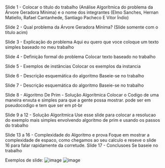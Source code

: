Slide 1 - Colocar o titulo do trabalho (Análise Algorítmica do problema da Árvore Geradora Mínima) e o nome dos integrantes (Elmo Sanches, Hernan Matiello, Rafael Cantanhede, Santiago Pacheco E Vitor Índio)

Slide 2 - Qual problema da Árvore Geradora Mínima?
(Slide somente com o titulo acim)

Slide 3 - Explicação do problema
Aqui eu quero que voce coloque um texto simples baseado no meu trabalho

Slide 4 - Definição formal do problema
Colocar texto baseado no trabalho

Slide 5 - Exemplos de instâncias
 Colocar os exemplos da instancia

Slide 6 - Descrição esquemática do algoritmo
Baseie-se no trabalho

Slide 7 - Descrição esquemática do algoritmo
Baseie-se no trabalho

Slide 8 - Algoritmo De Prim - Solução Algorítmica
Colocar o Codigo de uma maneira enxuta e simples para que a gente possa mostrar. pode ser em pseudocodigo e tem que ser em pt-br

Slide 9 a 12 - Solução Algorítmica
Use esse slide para colocar a resolucao do exemplo mais simples envolvendo algoritmo de prim e usando os passos do trabalho

Slide 13 a 16 - Complexidade do Algoritmo e prova
Foque em mostrar a complexidade de espaco, como chegamos ao seu calculo e reseve o slide 16 para falar rapidamente da corretude.
Slide 17 - Conclusoes
Se baseie no trabalho

Exemplos de slide:
![image](https://github.com/rafael-ventura/gpt-reader/assets/28628701/b6cf316a-78d6-4fa2-9cd2-f882eb6a8db0)
![image](https://github.com/rafael-ventura/gpt-reader/assets/28628701/c00f99ce-bad9-4a46-bd52-64b0d9fb3d81)



